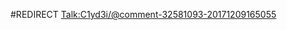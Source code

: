 #REDIRECT [Talk:C1yd3i/@comment-32581093-20171209165055](https://2b2t.miraheze.org/wiki/Talk:C1yd3i%2F%40comment-32581093-20171209165055)